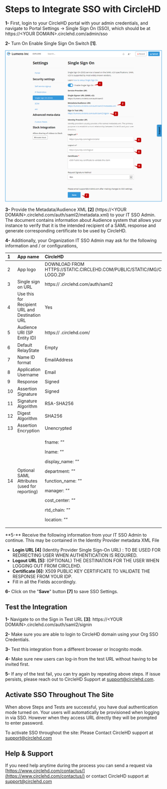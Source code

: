 # Steps to Integrate SSO with CircleHD

**1-** First, login to your CircleHD portal with your admin credentials, and navigate to Portal Settings -&gt; Single Sign On \(SSO\), which should be at https://&lt;YOUR DOMAIN&gt;.circlehd.com/admin/sso 

**2-** Turn On Enable Single Sign On Switch **\[1\]**.

![](../../.gitbook/assets/help_mngmt_settings5.png)

**3-** Provide the Metadata/Audience XML **\[2\]** \(https://&lt;YOUR DOMAIN&gt;.circlehd.com/auth/saml2/metadata.xml\) to your IT SSO Admin. The document contains information about Audience system that allows your instance to verify that it is the intended recipient of a SAML response and generate corresponding certificate to be used by CircleHD. 

**4-** Additionally, your Organization IT SSO Admin may ask for the following information and / or configurations,

<table>
  <thead>
    <tr>
      <th style="text-align:left">1</th>
      <th style="text-align:left">App name</th>
      <th style="text-align:left">CircleHD</th>
    </tr>
  </thead>
  <tbody>
    <tr>
      <td style="text-align:left">2</td>
      <td style="text-align:left">App logo</td>
      <td style="text-align:left">DOWNLOAD FROM HTTPS://STATIC.CIRCLEHD.COM/PUBLIC/STATIC/IMG/CIRCLEHD-LOGO.ZIP</td>
    </tr>
    <tr>
      <td style="text-align:left">3</td>
      <td style="text-align:left">Single sign on URL</td>
      <td style="text-align:left">https://
        <YOUR DOMAIN>.circlehd.com/auth/saml2</td>
    </tr>
    <tr>
      <td style="text-align:left">4</td>
      <td style="text-align:left">Use this for Recipient URL and Destination URL</td>
      <td style="text-align:left">Yes</td>
    </tr>
    <tr>
      <td style="text-align:left">5</td>
      <td style="text-align:left">Audience URI (SP Entity ID)</td>
      <td style="text-align:left">https://
        <YOUR DOMAIN>.circlehd.com/</td>
    </tr>
    <tr>
      <td style="text-align:left">6</td>
      <td style="text-align:left">Default RelayState</td>
      <td style="text-align:left">Empty</td>
    </tr>
    <tr>
      <td style="text-align:left">7</td>
      <td style="text-align:left">Name ID format</td>
      <td style="text-align:left">EmailAddress</td>
    </tr>
    <tr>
      <td style="text-align:left">8</td>
      <td style="text-align:left">Application Username</td>
      <td style="text-align:left">Email</td>
    </tr>
    <tr>
      <td style="text-align:left">9</td>
      <td style="text-align:left">Response</td>
      <td style="text-align:left">Signed</td>
    </tr>
    <tr>
      <td style="text-align:left">10</td>
      <td style="text-align:left">Assertion Signature</td>
      <td style="text-align:left">Signed</td>
    </tr>
    <tr>
      <td style="text-align:left">11</td>
      <td style="text-align:left">Signature Algorithm</td>
      <td style="text-align:left">RSA-SHA256</td>
    </tr>
    <tr>
      <td style="text-align:left">12</td>
      <td style="text-align:left">Digest Algorithm</td>
      <td style="text-align:left">SHA256</td>
    </tr>
    <tr>
      <td style="text-align:left">13</td>
      <td style="text-align:left">Assertion Encryption</td>
      <td style="text-align:left">Unencrypted</td>
    </tr>
    <tr>
      <td style="text-align:left">14</td>
      <td style="text-align:left">Optional SAML Attributes (used for reporting)</td>
      <td style="text-align:left">
        <p>fname: <em>"<FIRST NAME>"</em>
        </p>
        <p>lname: <em>"<LAST NAME>"</em>
        </p>
        <p>display_name: <em>"<DISPLAY NAME>"</em>
        </p>
        <p>department: <em>"<ORG/DEPARTMENT>"</em>
        </p>
        <p>function_name: <em>"<JOB FUNCTION>"</em>
        </p>
        <p>manager: <em>"<MANAGER EMAIL>"</em>
        </p>
        <p>cost_center: <em>"<COST CENTER>"</em>
        </p>
        <p>rtd_chain: <em>"<REPORTING CHAIN (separated by comma)>"</em>
        </p>
        <p>location: <em>"<LOCATION>"</em>
        </p>
      </td>
    </tr>
  </tbody>
</table>**5-** Receive the following information from your IT SSO Admin to continue. This may be contained in the Identity Provider metadata XML File

* **Login URL \[4\]** \(Identity Provider Single Sign-On URL\) :  TO BE USED FOR REDIRECTING USER WHEN AUTHENTICATION IS REQUIRED.
* **Logout URL \[5\]:** \(OPTIONAL\) THE DESTINATION FOR THE USER WHEN LOGGING OUT FROM CIRCLEHD.
* **Certificate \[6\]:** X509 PUBLIC KEY CERTIFICATE TO VALIDATE THE RESPONSE FROM YOUR IDP. 
* Fill in all the Fields accordingly.

**6-** Click on the "**Save**" button **\[7\]** to save SSO Settings.

## Test the Integration

**1-** Navigate to on the Sign in Test URL **\[3\]**: https://&lt;YOUR DOMAIN&gt;.circlehd.com/auth/saml2/signin

**2-** Make sure you are able to login to CircleHD domain using your Org SSO Credentials.

**3-** Test this integration from a different browser or Incognito mode.

**4-** Make sure new users can log-in from the test URL without having to be invited first.

**5-** If any of the test fail, you can try again by repeating above steps. If issue persists, please reach out to CircleHD Support at support@circlehd.com.

## Activate SSO Throughout The Site

When above Steps and Tests are successful, you have dual authentication mode turned on. Your users will automatically be provisioned when logging in via SSO. However when they access URL directly they will be prompted to enter password.

To activate SSO throughout the site: Please Contact CircleHD support at support@circlehd.com

## Help & Support

If you need help anytime during the process you can send a request via [https://www.circlehd.com/contactus/](https://www.circlehd.com/contactus/) or contact CircleHD support at support@circlehd.com

